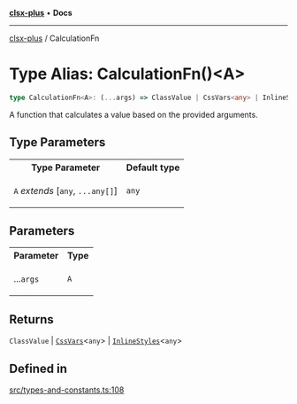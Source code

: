 [**clsx-plus**](README.md) • **Docs**

---

[clsx-plus](README.md) / CalculationFn

# Type Alias: CalculationFn()\<A>

```ts
type CalculationFn<A>: (...args) => ClassValue | CssVars<any> | InlineStyles<any>;
```

A function that calculates a value based on the provided arguments.

## Type Parameters

<table>
<tr>
<th>Type Parameter</th>
<th>Default type</th>
</tr>
<tr>
<td>

`A` _extends_ \[`any`, `...any[]`]

</td>
<td>

`any`

</td>
</tr>
</table>

## Parameters

<table>
<tr>
<th>Parameter</th>
<th>Type</th>
</tr>
<tr>
<td>

...`args`

</td>
<td>

`A`

</td>
</tr>
</table>

## Returns

`ClassValue` | [`CssVars`](TypeAlias.CssVars.md)\<`any`> | [`InlineStyles`](TypeAlias.InlineStyles.md)\<`any`>

## Defined in

[src/types-and-constants.ts:108](https://github.com/HoodieCollin/clsx-plus/blob/4d55252443bab37590ad84a6e45f55cb4343cd0f/src/types-and-constants.ts#L108)
